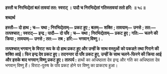 **हस्तौ च निरभिद्येतां बलं तावयां तत: स्वराट् ।** **पादौ च निरभिद्येतां गतिस्तावयां ततो हरि: ॥ ५८॥** 

**शब्दार्थ** 

**हस्तौ—** **दो हाथ** **; च—** **यथा** **; निरभिद्येताम्—** **प्रकट हुए** **; बलम्—** **शक्ति** **; तावयाम्—** **उनसे** **; तत:—** **तत्पश्चात्** **; स्वराट्—** **इन्द्र** **; पादौ—** **दो पाँव** **; च—** **यथा** **; निरभिद्येताम्—** **प्रकट हुए** **; गति:—** **चलने की क्रिया** **; तावयाम्—** **उनसे** **; तत:—** **तब** **;** **हरि:—** **भगवान् विष्णु।** **.** 

**तत्पश्चात् भगवान् के विराट रूप के दो हाथ प्रकट हुए और उन्हीं के साथ वस्तुओं** **को पकडऩे तथा गिराने की शक्ति आई। फिर इन्द्र देव प्रकट हुए। तदनन्तर दो पाँव** **प्रकट हुए, उन्हीं के साथ चलने-फिरने की क्रिया आई और इसके बाद भगवान् विष्णु** **प्रकट हुए।** **तात्पर्य :** हाथों का अधिष्ठाता देव इन्द्र और गति का अधिष्ठाता देव भगवान् विष्णु हैं। विराट-पुरुष के पाँव प्रकट होने पर विष्णु का प्राकट्य हुआ।  